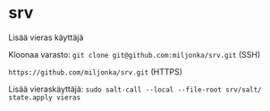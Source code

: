 # srv
Lisää vieras käyttäjä

Kloonaa varasto: `git clone git@github.com:miljonka/srv.git` (SSH)

`https://github.com/miljonka/srv.git` (HTTPS)

Lisää vieraskäyttäjä: `sudo salt-call --local --file-root srv/salt/ state.apply vieras`
